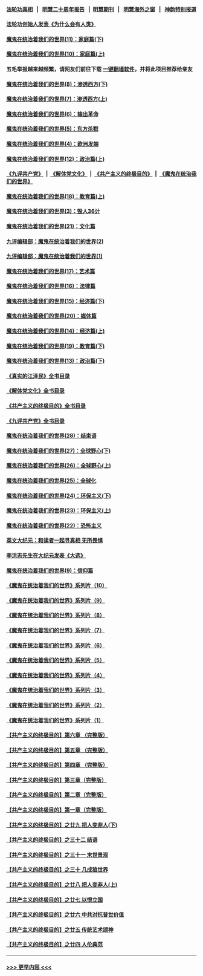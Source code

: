 #### [法轮功真相](https://github.com/gfw-breaker/truth/blob/master/README.md?t=0) &nbsp;&nbsp;|&nbsp;&nbsp; [明慧二十周年报告](https://github.com/gfw-breaker/mh-reports/blob/master/README.md?t=0) &nbsp;&nbsp;|&nbsp;&nbsp;[明慧期刊](https://github.com/gfw-breaker/mh-qikan) &nbsp;&nbsp;|&nbsp;&nbsp; [明慧海外之窗](https://github.com/gfw-breaker/mh-news/blob/master/README.md?t=0) &nbsp;&nbsp;|&nbsp;&nbsp; [神韵特别报道](https://github.com/gfw-breaker/mh-news/blob/master/shenyun.md?t=0)
#### [法轮功创始人发表《为什么会有人类》](../pages/nsc422/n13912117.md?t=02090344) 
#### [魔鬼在统治着我们的世界(11)：家庭篇(下)](../pages/nsc422/n10440961.md?t=02090344) 
#### [魔鬼在统治着我们的世界(10)：家庭篇(上)](../pages/nsc422/n10435448.md?t=02090344) 
#### 五毛举报越来越频繁，请网友们前往下载 [一键翻墙软件](https://github.com/gfw-breaker/ssr-accounts)，并将此项目推荐给亲友
#### [魔鬼在统治着我们的世界(8)：渗透西方(下)](../pages/nsc422/n10429603.md?t=02090344) 
#### [魔鬼在统治着我们的世界(7)：渗透西方(上)](../pages/nsc422/n10426013.md?t=02090344) 
#### [魔鬼在统治着我们的世界(6)：输出革命](../pages/nsc422/n10421536.md?t=02090344) 
#### [魔鬼在统治着我们的世界(5)：东方杀戮](../pages/nsc422/n10417707.md?t=02090344) 
#### [魔鬼在统治着我们的世界(4)：欧洲发端](../pages/nsc422/n10414890.md?t=02090344) 
#### [魔鬼在统治着我们的世界(12)：政治篇(上)](../pages/nsc422/n10444576.md?t=02090344) 
#### [《九评共产党》](https://github.com/begood0513/9ping.md/blob/master/README.md) &nbsp;|&nbsp; [《解体党文化》](../../../../jtdwh.md/blob/master/README.md)  &nbsp;|&nbsp; [《共产主义的终极目的》](../../../../gczydzjmd.md/blob/master/README.md) &nbsp;|&nbsp; [《魔鬼在统治我们的世界》](../../../../mgztzwmdsj.md/blob/master/README.md) 
#### [魔鬼在统治着我们的世界(18)：教育篇(上)](../pages/nsc422/n10526970.md?t=02090344) 
#### [魔鬼在统治着我们的世界(3)：毁人36计](../pages/nsc422/n10411583.md?t=02090344) 
#### [魔鬼在统治着我们的世界(21)：文化篇](../pages/nsc422/n10597706.md?t=02090344) 
#### [九评编辑部：魔鬼在统治着我们的世界(2)](../pages/nsc422/n10410036.md?t=02090344) 
#### [九评编辑部：魔鬼在统治着我们的世界(1)](../pages/nsc422/n10406825.md?t=02090344) 
#### [魔鬼在统治着我们的世界(17)：艺术篇](../pages/nsc422/n10499093.md?t=02090344) 
#### [魔鬼在统治着我们的世界(16)：法律篇](../pages/nsc422/n10485969.md?t=02090344) 
#### [魔鬼在统治着我们的世界(15)：经济篇(下)](../pages/nsc422/n10469975.md?t=02090344) 
#### [魔鬼在统治着我们的世界(20)：媒体篇](../pages/nsc422/n10586579.md?t=02090344) 
#### [魔鬼在统治着我们的世界(14)：经济篇(上)](../pages/nsc422/n10457370.md?t=02090344) 
#### [魔鬼在统治着我们的世界(19)：教育篇(下)](../pages/nsc422/n10564808.md?t=02090344) 
#### [魔鬼在统治着我们的世界(13)：政治篇(下)](../pages/nsc422/n10448270.md?t=02090344) 
#### [《真实的江泽民》全书目录](../pages/nsc422/n13721399.md?t=02090344) 
#### [《解体党文化》全书目录](../pages/nsc422/n13721157.md?t=02090344) 
#### [《共产主义的终极目的》全书目录](../pages/nsc422/n13721048.md?t=02090344) 
#### [《九评共产党》全书目录](../pages/nsc422/n13708085.md?t=02090344) 
#### [魔鬼在统治着我们的世界(28)：结束语](../pages/nsc422/n10936246.md?t=02090344) 
#### [魔鬼在统治着我们的世界(27)：全球野心(下)](../pages/nsc422/n10928319.md?t=02090344) 
#### [魔鬼在统治着我们的世界(26)：全球野心(上)](../pages/nsc422/n10900318.md?t=02090344) 
#### [魔鬼在统治着我们的世界(25)：全球化](../pages/nsc422/n10788205.md?t=02090344) 
#### [魔鬼在统治着我们的世界(24)：环保主义(下)](../pages/nsc422/n10695307.md?t=02090344) 
#### [魔鬼在统治着我们的世界(23)：环保主义(上)](../pages/nsc422/n10688613.md?t=02090344) 
#### [魔鬼在统治着我们的世界(22)：恐怖主义](../pages/nsc422/n10614727.md?t=02090344) 
#### [英文大纪元：和读者一起寻真相 无所畏惧](../pages/nsc422/n12542027.md?t=02090344) 
#### [李洪志先生在大纪元发表《大选》](../pages/nsc422/n12534746.md?t=02090344) 
#### [魔鬼在统治着我们的世界(9)：信仰篇](../pages/nsc422/n10432159.md?t=02090344) 
#### [《魔鬼在统治着我们的世界》系列片（10）](../pages/nsc422/n12292670.md?t=02090344) 
#### [《魔鬼在统治着我们的世界》系列片（9）](../pages/nsc422/n12290859.md?t=02090344) 
#### [《魔鬼在统治着我们的世界》系列片（8）](../pages/nsc422/n12287445.md?t=02090344) 
#### [《魔鬼在统治着我们的世界》系列片（7）](../pages/nsc422/n12283425.md?t=02090344) 
#### [《魔鬼在统治着我们的世界》系列片（6）](../pages/nsc422/n12282314.md?t=02090344) 
#### [《魔鬼在统治着我们的世界》系列片（5）](../pages/nsc422/n12281419.md?t=02090344) 
#### [《魔鬼在统治着我们的世界》系列片（4）](../pages/nsc422/n12274024.md?t=02090344) 
#### [《魔鬼在统治着我们的世界》系列片（3）](../pages/nsc422/n12271322.md?t=02090344) 
#### [《魔鬼在统治着我们的世界》系列片（2）](../pages/nsc422/n12269049.md?t=02090344) 
#### [《魔鬼在统治着我们的世界》系列片（1）](../pages/nsc422/n12267575.md?t=02090344) 
#### [【共产主义的终极目的】第六章 （完整版）](../pages/nsc422/n11428913.md?t=02090344) 
#### [【共产主义的终极目的】第五章 （完整版）](../pages/nsc422/n11428912.md?t=02090344) 
#### [【共产主义的终极目的】第四章 （完整版）](../pages/nsc422/n11428907.md?t=02090344) 
#### [【共产主义的终极目的】第三章（完整版）](../pages/nsc422/n11428848.md?t=02090344) 
#### [【共产主义的终极目的】第二章（完整版）](../pages/nsc422/n11428831.md?t=02090344) 
#### [【共产主义的终极目的】第一章（完整版）](../pages/nsc422/n11417651.md?t=02090344) 
#### [【共产主义的终极目的】之廿九 把人变非人(下)](../pages/nsc422/n11344140.md?t=02090344) 
#### [【共产主义的终极目的】之三十二 结语](../pages/nsc422/n11360535.md?t=02090344) 
#### [【共产主义的终极目的】之三十一 末世景观](../pages/nsc422/n11351129.md?t=02090344) 
#### [【共产主义的终极目的】之三十 几成狼世界](../pages/nsc422/n11348280.md?t=02090344) 
#### [【共产主义的终极目的】之廿八 把人变非人(上)](../pages/nsc422/n11340492.md?t=02090344) 
#### [【共产主义的终极目的】之廿七 以恨立国](../pages/nsc422/n11336944.md?t=02090344) 
#### [【共产主义的终极目的】之廿六 中共对抗普世价值](../pages/nsc422/n11324785.md?t=02090344) 
#### [【共产主义的终极目的】之廿五 传统艺术颂神](../pages/nsc422/n11296396.md?t=02090344) 
#### [【共产主义的终极目的】之廿四 人伦典范](../pages/nsc422/n11296397.md?t=02090344) 

----
#### [ >>> 更早内容 <<< ](../indexes/nsc422-earlier.md)
